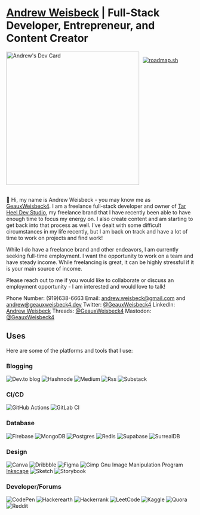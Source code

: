 # [Andrew Weisbeck](https://andrewweisbeck.com) | Full-Stack Developer, Entrepreneur, and Content Creator


<div style="display: flex;">
  <a href="https://app.daily.dev/geauxweisbeck4"><img src="https://api.daily.dev/devcards/v2/CXAHmPmKuTwziwuqc8jKA.png?type=default&r=89t" width="356" alt="Andrew's Dev Card"/></a>

  <a style="padding-left:10px;" href="https://roadmap.sh"><img src="https://roadmap.sh/card/tall/6444e5d2e27257737495209c?variant=dark&roadmaps=devops%2Ccomputer-science%2Cnodejs%2Cjavascript" alt="roadmap.sh"/></a>
</div>

<br>


👋 Hi, my name is Andrew Weisbeck - you may know me as [GeauxWeisbeck4](https://geauxweisbeck4.dev). I am a freelance full-stack developer and owner of [Tar Heel Dev Studio](https://tarheeldevstudio.netlify.app), my freelance brand that I have recently been able to have enough time to focus my energy on. I also create content and am starting to get back into that process as well. I've dealt with some difficult circumstances in my life recently, but I am back on track and have a lot of time to work on projects and find work!

While I do have a freelance brand and other endeavors, I am currently seeking full-time employment. I want the opportunity to work on a team and have steady income. While freelancing is great, it can be highly stressful if it is your main source of income. 

Please reach out to me if you would like to collaborate or discuss an employment opportunity - I am interested and would love to talk! 

Phone Number: (919)638-6663
Email: [andrew.weisbeck@gmail.com](mailto:andrew.weisbeck@gmail.com) and [andrew@geauxweisbeck4.dev](mailto:andrew@geauxweisbeck4.dev)
Twitter: [@GeauxWeisbeck4](https://x.com/GeauxWeisbeck4)
LinkedIn: [Andrew Weisbeck](https://linkedin.com/in/geauxweisbeck4)
Threads: [@GeauxWeisbeck4](https://www.threads.net/@geauxweisbeck4)
Mastodon: [@GeauxWeisbeck4](https://fosstodon.org/@GeauxWeisbeck4)

## Uses

Here are some of the platforms and tools that I use:

### Blogging
![Dev.to blog](https://img.shields.io/badge/dev.to-0A0A0A?style=for-the-badge&logo=dev.to&logoColor=white)
![Hashnode](https://img.shields.io/badge/Hashnode-2962FF?style=for-the-badge&logo=hashnode&logoColor=white)
![Medium](https://img.shields.io/badge/Medium-12100E?style=for-the-badge&logo=medium&logoColor=white)
![Rss](https://img.shields.io/badge/rss-F88900?style=for-the-badge&logo=rss&logoColor=white)
![Substack](https://img.shields.io/badge/Substack-%23006f5c.svg?style=for-the-badge&logo=substack&logoColor=FF6719)

### CI/CD
![GitHub Actions](https://img.shields.io/badge/github%20actions-%232671E5.svg?style=for-the-badge&logo=githubactions&logoColor=white)
![GitLab CI](https://img.shields.io/badge/gitlab%20ci-%23181717.svg?style=for-the-badge&logo=gitlab&logoColor=white)

### Database
![Firebase](https://img.shields.io/badge/Firebase-039BE5?style=for-the-badge&logo=Firebase&logoColor=white)
![MongoDB](https://img.shields.io/badge/MongoDB-%234ea94b.svg?style=for-the-badge&logo=mongodb&logoColor=white)
![Postgres](https://img.shields.io/badge/postgres-%23316192.svg?style=for-the-badge&logo=postgresql&logoColor=white)
![Redis](https://img.shields.io/badge/redis-%23DD0031.svg?style=for-the-badge&logo=redis&logoColor=white)
![Supabase](https://img.shields.io/badge/Supabase-3ECF8E?style=for-the-badge&logo=supabase&logoColor=white)
![SurrealDB](https://img.shields.io/badge/SurrealDB-FF00A0?style=for-the-badge&logo=surrealdb&logoColor=white)

### Design
![Canva](https://img.shields.io/badge/Canva-%2300C4CC.svg?style=for-the-badge&logo=Canva&logoColor=white)
![Dribbble](https://img.shields.io/badge/Dribbble-EA4C89?style=for-the-badge&logo=dribbble&logoColor=white)
![Figma](https://img.shields.io/badge/figma-%23F24E1E.svg?style=for-the-badge&logo=figma&logoColor=white)
![Gimp Gnu Image Manipulation Program](https://img.shields.io/badge/Gimp-657D8B?style=for-the-badge&logo=gimp&logoColor=FFFFFF)
[Inkscape](https://img.shields.io/badge/Inkscape-e0e0e0?style=for-the-badge&logo=inkscape&logoColor=080A13)
![Sketch](https://img.shields.io/badge/Sketch-FFB387?style=for-the-badge&logo=sketch&logoColor=black)
![Storybook](https://img.shields.io/badge/-Storybook-FF4785?style=for-the-badge&logo=storybook&logoColor=white)

### Developer/Forums
![CodePen](https://img.shields.io/badge/Codepen-000000?style=for-the-badge&logo=codepen&logoColor=white)
![Hackerearth](https://img.shields.io/badge/HackerEarth-%232C3454.svg?&style=for-the-badge&logo=HackerEarth&logoColor=Blue)
![Hackerrank](https://img.shields.io/badge/-Hackerrank-2EC866?style=for-the-badge&logo=HackerRank&logoColor=white)
![LeetCode](https://img.shields.io/badge/LeetCode-000000?style=for-the-badge&logo=LeetCode&logoColor=#d16c06)
![Kaggle](https://img.shields.io/badge/Kaggle-035a7d?style=for-the-badge&logo=kaggle&logoColor=white)
![Quora](https://img.shields.io/badge/Quora-%23B92B27.svg?style=for-the-badge&logo=Quora&logoColor=white)
![Reddit](https://img.shields.io/badge/Reddit-%23FF4500.svg?style=for-the-badge&logo=Reddit&logoColor=white)


